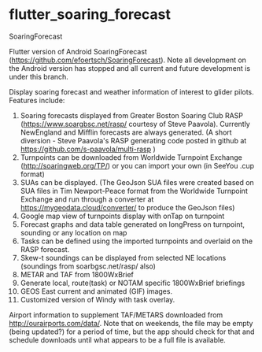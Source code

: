 # flutter_soaring_forecast
SoaringForecast

Flutter version of Android SoaringForecast (https://github.com/efoertsch/SoaringForecast). Note all development on the Android version has stopped and all current and future development is under this branch.

Display soaring forecast and weather information of interest to glider pilots. Features include:

1. Soaring forecasts displayed from Greater Boston Soaring Club RASP (https://www.soargbsc.net/rasp/  courtesy of Steve Paavola). Currently NewEngland and Mifflin forecasts are always generated. (A short diversion - Steve Paavola's RASP generating code posted in github at https://github.com/s-paavola/multi-rasp )
2. Turnpoints can be downloaded from Worldwide Turnpoint Exchange (http://soaringweb.org/TP/) or you can import your own (in SeeYou .cup format)
3. SUAs can be displayed. (The GeoJson SUA files were created based on SUA files in Tim Newport-Peace format from the Worldwide Turnpoint Exchange and run through a converter at  https://mygeodata.cloud/converter/ to produce the GeoJson files)
4. Google map view of turnpoints display with onTap on turnpoint
5. Forecast graphs and data table generated on longPress on turnpoint, sounding or any location on map
6. Tasks can be defined using the imported turnpoints and overlaid on the RASP forecast.
7. Skew-t soundings can be displayed from selected NE locations (soundings from soarbgsc.net/rasp/ also)
8. METAR and TAF from 1800WxBrief
9. Generate local, route(task) or NOTAM specific 1800WxBrief briefings
10. GEOS East current and animated (GIF) images.
11. Customized version of Windy with task overlay.

Airport information to supplement TAF/METARS downloaded from http://ourairports.com/data/. Note that on weekends, the file may be empty (being updated?) for a period of time, but the app should check for that and schedule downloads until what appears to be a full file is available.


